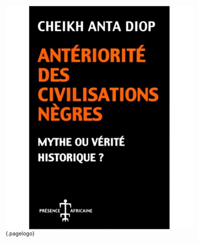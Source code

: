<!-- TITLE: Antériorité des civilisations nègres -->
<!-- SUBTITLE: Présentation du livre Antériorité des civilisations nègres -->

![Cheick Anta Diop Anteriorite Des Civilisations Negres](/uploads/ouvrage/cheick-anta-diop-anteriorite-des-civilisations-negres.png "Cheick Anta Diop − Anteriorité des civilisations nègres"){.pagelogo}